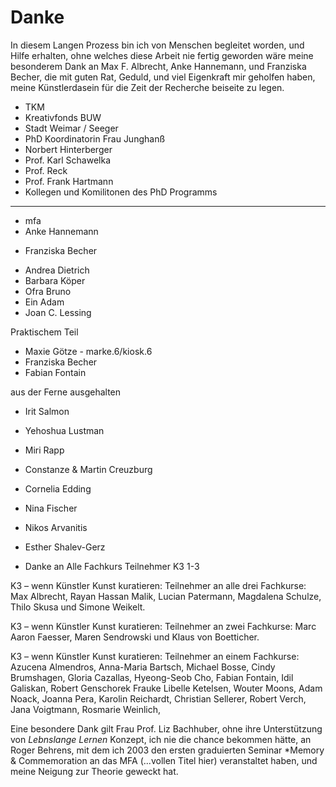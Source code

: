 # Danke

In diesem Langen Prozess bin ich von Menschen begleitet worden, und Hilfe erhalten, ohne welches diese Arbeit nie fertig geworden wäre
meine besonderem Dank an Max F. Albrecht, Anke Hannemann, und Franziska Becher, die mit guten Rat, Geduld, und viel Eigenkraft mir geholfen haben, 
meine Künstlerdasein für die Zeit der Recherche beiseite zu legen.


* TKM
* Kreativfonds BUW
* Stadt Weimar / Seeger
* PhD Koordinatorin Frau Junghanß
* Norbert Hinterberger
* Prof. Karl Schawelka
* Prof. Reck
* Prof. Frank Hartmann
* Kollegen und Komilitonen des PhD Programms

---
* mfa
* Anke Hannemann
+ Franziska Becher
* Andrea Dietrich
* Barbara Köper
* Ofra Bruno
* Ein Adam
* Joan C. Lessing

Praktischem Teil
* Maxie Götze -  marke.6/kiosk.6
* Franziska Becher
* Fabian Fontain 

aus der Ferne ausgehalten
* Irit Salmon
* Yehoshua Lustman
* Miri Rapp
* Constanze & Martin Creuzburg
* Cornelia Edding
* Nina Fischer
* Nikos Arvanitis
* Esther Shalev-Gerz

* Danke an Alle Fachkurs Teilnehmer K3 1-3

K3 – wenn Künstler Kunst kuratieren: Teilnehmer an alle drei Fachkurse:
Max Albrecht, Rayan Hassan Malik, Lucian Patermann, Magdalena Schulze, Thilo Skusa und Simone Weikelt.

K3 – wenn Künstler Kunst kuratieren: Teilnehmer an zwei Fachkurse:
Marc Aaron Faesser, Maren Sendrowski und Klaus von Boetticher.

K3 – wenn Künstler Kunst kuratieren: Teilnehmer an einem Fachkurse:
Azucena Almendros, Anna-Maria Bartsch, Michael Bosse, Cindy Brumshagen, Gloria Cazallas, Hyeong-Seob Cho, 
Fabian Fontain, Idil Galiskan, Robert Genschorek Frauke Libelle Ketelsen, Wouter Moons, Adam Noack,
Joanna Pera, Karolin Reichardt, Christian Sellerer, Robert Verch, Jana Voigtmann, Rosmarie Weinlich,


Eine besondere Dank gilt Frau Prof. Liz Bachhuber, ohne ihre Unterstützung von *Lebnslange Lernen* Konzept, ich nie die chance bekommen hätte, an
Roger Behrens, mit dem ich 2003 den ersten graduierten Seminar *Memory & Commemoration an das MFA (...vollen Titel hier) veranstaltet haben, und meine 
Neigung zur Theorie geweckt hat.
 


 

 

 



